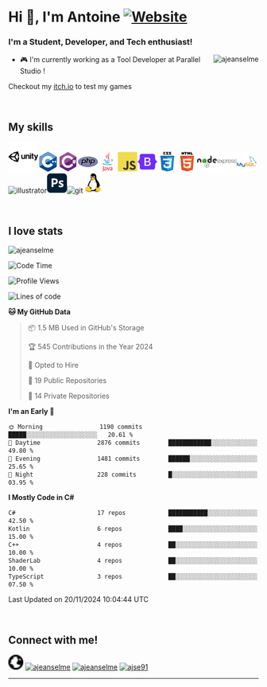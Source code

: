 # Hi 👋, I'm Antoine [![Website](https://img.shields.io/website?label=jeanselme.fr&style=for-the-badge&url=https%3A%2F%2Fjeanselme.fr)](https://jeanselme.fr)

### I'm a Student, Developer, and Tech enthusiast! 
<img align="right" src="https://github-readme-stats.vercel.app/api?username=ajeanselme&show_icons=true" alt="ajeanselme" />

 
- 🎮 I'm currently working as a Tool Developer at Parallel Studio !

Checkout my [itch.io](https://ajeanselme.itch.io/) to test my games

<br />

## My skills 
<img src="https://raw.githubusercontent.com/github/explore/80688e429a7d4ef2fca1e82350fe8e3517d3494d/topics/unity/unity.png" alt="unity" width="60px" height="auto"/><img src="https://raw.githubusercontent.com/devicons/devicon/master/icons/cplusplus/cplusplus-original.svg" alt="cplusplus" width="40" height="40"/><img src="https://raw.githubusercontent.com/devicons/devicon/master/icons/csharp/csharp-original.svg" alt="csharp" width="40" height="40"/><img src="https://raw.githubusercontent.com/devicons/devicon/master/icons/php/php-original.svg" alt="php" width="40" height="40"/><img src="https://raw.githubusercontent.com/devicons/devicon/master/icons/java/java-original-wordmark.svg" alt="java" width="40" height="40"/><img src="https://raw.githubusercontent.com/devicons/devicon/master/icons/javascript/javascript-original.svg" alt="javascript" width="40" height="40"/><img src="https://raw.githubusercontent.com/devicons/devicon/master/icons/bootstrap/bootstrap-plain.svg" alt="bootstrap" width="40" height="40"/><img src="https://raw.githubusercontent.com/devicons/devicon/master/icons/css3/css3-original-wordmark.svg" alt="css3" width="40" height="40"/><img src="https://raw.githubusercontent.com/devicons/devicon/master/icons/html5/html5-original-wordmark.svg" alt="html5" width="40" height="40"/><img src="https://raw.githubusercontent.com/devicons/devicon/master/icons/nodejs/nodejs-original-wordmark.svg" alt="nodejs" width="40" height="40"/><img src="https://raw.githubusercontent.com/devicons/devicon/master/icons/express/express-original-wordmark.svg" alt="express" width="40" height="40"/><img src="https://raw.githubusercontent.com/devicons/devicon/master/icons/mysql/mysql-original-wordmark.svg" alt="mysql" width="40" height="40"/><img src="https://www.vectorlogo.zone/logos/adobe_illustrator/adobe_illustrator-icon.svg" alt="illustrator" width="40" height="40"/><img src="https://raw.githubusercontent.com/devicons/devicon/master/icons/photoshop/photoshop-plain.svg" alt="photoshop" width="40" height="40"/><img src="https://www.vectorlogo.zone/logos/git-scm/git-scm-icon.svg" alt="git" width="40" height="40"/><img src="https://raw.githubusercontent.com/devicons/devicon/master/icons/linux/linux-original.svg" alt="linux" width="40" height="40"/>

<br />

## I love stats

<img src="https://komarev.com/ghpvc/?username=ajeanselme" alt="ajeanselme" />

<!--START_SECTION:waka-->
![Code Time](http://img.shields.io/badge/Code%20Time-2%2C722%20hrs%2032%20mins-blue)

![Profile Views](http://img.shields.io/badge/Profile%20Views-0-blue)

![Lines of code](https://img.shields.io/badge/From%20Hello%20World%20I%27ve%20Written-359.9%20million%20lines%20of%20code-blue)

**🐱 My GitHub Data** 

> 📦 1.5 MB Used in GitHub's Storage 
 > 
> 🏆 545 Contributions in the Year 2024
 > 
> 💼 Opted to Hire
 > 
> 📜 19 Public Repositories 
 > 
> 🔑 14 Private Repositories 
 > 
**I'm an Early 🐤** 

```text
🌞 Morning                1190 commits        █████░░░░░░░░░░░░░░░░░░░░   20.61 % 
🌆 Daytime                2876 commits        ████████████░░░░░░░░░░░░░   49.80 % 
🌃 Evening                1481 commits        ██████░░░░░░░░░░░░░░░░░░░   25.65 % 
🌙 Night                  228 commits         █░░░░░░░░░░░░░░░░░░░░░░░░   03.95 % 
```


**I Mostly Code in C#** 

```text
C#                       17 repos            ███████████░░░░░░░░░░░░░░   42.50 % 
Kotlin                   6 repos             ████░░░░░░░░░░░░░░░░░░░░░   15.00 % 
C++                      4 repos             ██░░░░░░░░░░░░░░░░░░░░░░░   10.00 % 
ShaderLab                4 repos             ██░░░░░░░░░░░░░░░░░░░░░░░   10.00 % 
TypeScript               3 repos             ██░░░░░░░░░░░░░░░░░░░░░░░   07.50 % 
```




 Last Updated on 20/11/2024 10:04:44 UTC
<!--END_SECTION:waka-->

<br />

## Connect with me!

[<img src="https://raw.githubusercontent.com/iconic/open-iconic/master/svg/globe.svg" alt="ajeanselme" height="30" width="30" />][Website]
[<img src="https://cdn.jsdelivr.net/npm/simple-icons@3.0.1/icons/linkedin.svg" alt="ajeanselme" height="30" width="30" />][Linkedin]
[<img src="https://cdn.jsdelivr.net/npm/simple-icons@3.0.1/icons/facebook.svg" alt="ajeanselme" height="30" width="30" />][Facebook]
[<img src="https://cdn.jsdelivr.net/npm/simple-icons@3.0.1/icons/instagram.svg" alt="ajse91" height="30" width="30" />][Instagram]

---

[Website]: https://jeanselme.fr
[Linkedin]: https://linkedin.com/in/ajeanselme
[Instagram]: https://instagram.com/antoinejse
[Facebook]: https://www.facebook.com/antoinejse/
